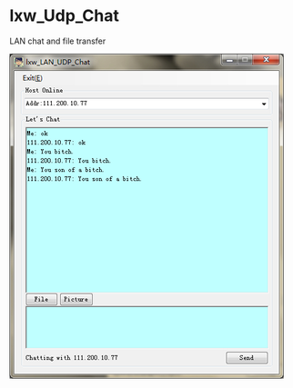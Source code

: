 lxw_Udp_Chat
============

LAN chat and file transfer


![image](https://github.com/lxw0109/lxw_Udp_Chat/blob/master/form.jpg)
